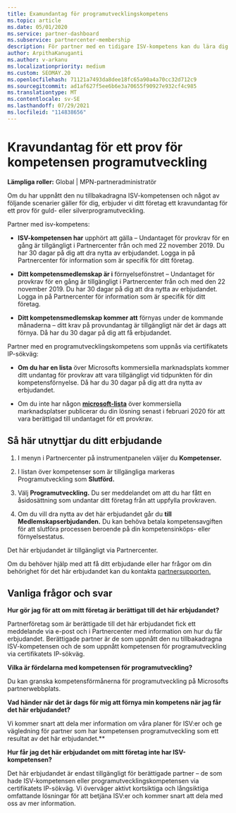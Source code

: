 ```yaml
---
title: Examundantag för programutvecklingskompetens
ms.topic: article
ms.date: 05/01/2020
ms.service: partner-dashboard
ms.subservice: partnercenter-membership
description: För partner med en tidigare ISV-kompetens kan du lära dig hur du får ett kravundantag för en prov för kompetensen för programutveckling
author: ArpithaKanuganti
ms.author: v-arkanu
ms.localizationpriority: medium
ms.custom: SEOMAY.20
ms.openlocfilehash: 71121a7493da8dee18fc65a90a4a70cc32d712c9
ms.sourcegitcommit: ad1af627f5ee6b6e3a70655f90927e932cf4c985
ms.translationtype: MT
ms.contentlocale: sv-SE
ms.lasthandoff: 07/29/2021
ms.locfileid: "114838656"
---
```

# <a name="one-time-exam-requirements-exemption-for-the-application-development-competency"></a>Kravundantag för ett prov för kompetensen programutveckling

**Lämpliga roller:** Global | MPN-partneradministratör

Om du har uppnått den nu tillbakadragna ISV-kompetensen och något av följande scenarier gäller för dig, erbjuder [](https://partner.microsoft.com/membership/application-development-competency)vi ditt företag ett kravundantag för ett prov för guld- eller silverprogramutveckling. 

Partner med isv-kompetens:

- **ISV-kompetensen har** upphört att gälla – Undantaget för provkrav för en gång är tillgängligt i Partnercenter från och med 22 november 2019. Du har 30 dagar på dig att dra nytta av erbjudandet. Logga in på Partnercenter för information som är specifik för ditt företag.

- **Ditt kompetensmedlemskap är i** förnyelsefönstret – Undantaget för provkrav för en gång är tillgängligt i Partnercenter från och med den 22 november 2019. Du har 30 dagar på dig att dra nytta av erbjudandet. Logga in på Partnercenter för information som är specifik för ditt företag.

- **Ditt kompetensmedlemskap kommer att** förnyas under de kommande månaderna – ditt krav på provundantag är tillgängligt när det är dags att förnya. Då har du 30 dagar på dig att få erbjudandet.

Partner med en programutvecklingskompetens som uppnås via certifikatets IP-sökväg:

- **Om du har en lista** över Microsofts kommersiella marknadsplats kommer ditt undantag för provkrav att vara tillgängligt vid tidpunkten för din kompetensförnyelse. Då har du 30 dagar på dig att dra nytta av erbjudandet.

- Om du inte har någon **[microsoft-lista](https://azure.microsoft.com/overview/commercial-marketplace/)** över kommersiella marknadsplatser publicerar du din lösning senast i februari 2020 för att vara berättigad till undantaget för ett provkrav.

## <a name="how-to-take-advantage-of-your-offer"></a>Så här utnyttjar du ditt erbjudande

1. I menyn i Partnercenter på instrumentpanelen väljer du **Kompetenser.**
2. I listan över kompetenser som är tillgängliga markeras Programutveckling som **Slutförd.**

3. Välj **Programutveckling.** Du ser meddelandet om att du har fått en åsidosättning som undantar ditt företag från att uppfylla provkraven. 

4. Om du vill dra nytta av det här erbjudandet går du **till Medlemskapserbjudanden.** Du kan behöva betala kompetensavgiften för att slutföra processen beroende på din kompetensinköps- eller förnyelsestatus. 

Det här erbjudandet är tillgängligt via Partnercenter.

Om du behöver hjälp med att få ditt erbjudande eller har frågor om din behörighet för det här erbjudandet kan du kontakta [partnersupporten.](https://partner.microsoft.com/Support) 

## <a name="frequently-asked-questions"></a>Vanliga frågor och svar

**Hur gör jag för att om mitt företag är berättigat till det här erbjudandet?**

Partnerföretag som är berättigade till det här erbjudandet fick ett meddelande via e-post och i Partnercenter med information om hur du får erbjudandet. Berättigade partner är de som uppnått den nu tillbakadragna ISV-kompetensen och de som uppnått kompetensen för programutveckling via certifikatets IP-sökväg. 

**Vilka är fördelarna med kompetensen för programutveckling?**

Du kan granska kompetensförmånerna för programutveckling på Microsofts partnerwebbplats. 

**Vad händer när det är dags för mig att förnya min kompetens när jag får det här erbjudandet?** 

Vi kommer snart att dela mer information om våra planer för ISV:er och ge vägledning för partner som har kompetensen programutveckling som ett resultat av det här erbjudandet.**  

**Hur får jag det här erbjudandet om mitt företag inte har ISV-kompetensen?**

Det här erbjudandet är endast tillgängligt för berättigade partner – de som hade ISV-kompetensen eller programutvecklingskompetensen via certifikatets IP-sökväg. Vi överväger aktivt kortsiktiga och långsiktiga omfattande lösningar för att betjäna ISV:er och kommer snart att dela med oss av mer information. 


